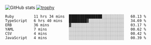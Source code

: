 ![GitHub stats](https://github-readme-stats.vercel.app/api?username=ksk001100&show_icons=true&theme=tokyonight)
[![trophy](https://github-profile-trophy.vercel.app/?username=ksk001100&theme=onedark)](https://github.com/ryo-ma/github-profile-trophy)

<!--START_SECTION:waka-->

```text
Ruby         11 hrs 34 mins  ███████████████░░░░░░░░░░   60.13 %
TypeScript   6 hrs 40 mins   ████████▓░░░░░░░░░░░░░░░░   34.69 %
ERB          36 mins         ▓░░░░░░░░░░░░░░░░░░░░░░░░   03.17 %
YAML         7 mins          ░░░░░░░░░░░░░░░░░░░░░░░░░   00.62 %
CSV          4 mins          ░░░░░░░░░░░░░░░░░░░░░░░░░   00.42 %
JavaScript   4 mins          ░░░░░░░░░░░░░░░░░░░░░░░░░   00.39 %
```

<!--END_SECTION:waka-->
